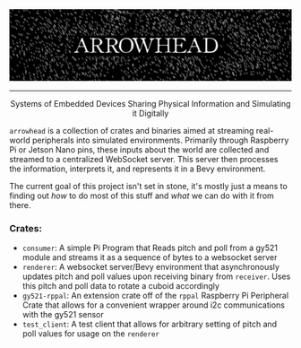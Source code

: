 <img style="margin: 0px" alt="Cool banner" src="./banner.png" />
<hr/>

<p align="center">
  Systems of Embedded Devices Sharing Physical Information and Simulating it Digitally
</p>

`arrowhead` is a collection of crates and binaries aimed at streaming real-world peripherals into simulated environments. Primarily through Raspberry Pi or Jetson Nano pins, these inputs about the world are collected and streamed to a centralized WebSocket server. This server then processes the information, interprets it, and represents it in a Bevy environment. 

The current goal of this project isn't set in stone, it's mostly just a means to finding out *how* to do most of this stuff and *what* we can do with it from there. 

### Crates:
* `consumer`: A simple Pi Program that Reads pitch and poll from a gy521 module and streams it as a sequence of bytes to a websocket server
* `renderer`: A websocket server/Bevy environment that asynchronously updates pitch and poll values upon receiving binary from `receiver`. Uses this pitch and poll data to rotate a cuboid accordingly
* `gy521-rppal`: An extension crate off of the `rppal` Raspberry Pi Peripheral Crate that allows for a convenient wrapper around i2c communications with the gy521 sensor
* `test_client`: A test client that allows for arbitrary setting of pitch and poll values for usage on the `renderer`


